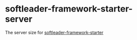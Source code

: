 # softleader-framework-starter-server

The server size for [softleader-framework-starter](https://github.com/softleader/softleader-framework-starter/wiki)
